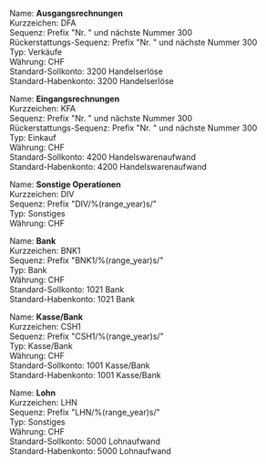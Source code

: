 

Name: **Ausgangsrechnungen**  
Kurzzeichen: DFA  
Sequenz: Prefix "Nr. " und nächste Nummer 300  
Rückerstattungs-Sequenz: Prefix "Nr. " und nächste Nummer 300  
Typ: Verkäufe  
Währung: CHF  
Standard-Sollkonto: 3200 Handelserlöse  
Standard-Habenkonto: 3200 Handelserlöse  

Name: **Eingangsrechnungen**  
Kurzzeichen: KFA  
Sequenz: Prefix "Nr. " und nächste Nummer 300  
Rückerstattungs-Sequenz: Prefix "Nr. " und nächste Nummer 300  
Typ: Einkauf  
Währung: CHF  
Standard-Sollkonto: 4200 Handelswarenaufwand  
Standard-Habenkonto: 4200 Handelswarenaufwand  

Name: **Sonstige Operationen**  
Kurzzeichen: DIV  
Sequenz: Prefix "DIV/%(range_year)s/"  
Typ: Sonstiges  
Währung: CHF  

Name: **Bank**  
Kurzzeichen: BNK1  
Sequenz: Prefix "BNK1/%(range_year)s/"  
Typ: Bank  
Währung: CHF  
Standard-Sollkonto: 1021 Bank  
Standard-Habenkonto: 1021 Bank  

Name: **Kasse/Bank**  
Kurzzeichen: CSH1  
Sequenz: Prefix "CSH1/%(range_year)s/"  
Typ: Kasse/Bank  
Währung: CHF  
Standard-Sollkonto: 1001 Kasse/Bank  
Standard-Habenkonto: 1001 Kasse/Bank  

Name: **Lohn**  
Kurzzeichen: LHN  
Sequenz: Prefix "LHN/%(range_year)s/"  
Typ: Sonstiges  
Währung: CHF  
Standard-Sollkonto: 5000 Lohnaufwand  
Standard-Habenkonto: 5000 Lohnaufwand  